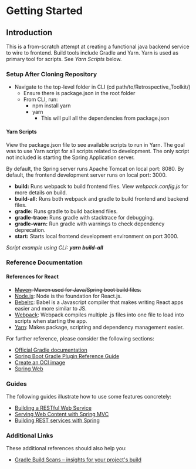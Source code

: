 # Getting Started

## Introduction

This is a from-scratch attempt at creating a functional java backend service to wire to frontend. Build tools include Gradle and Yarn. Yarn is used as primary tool for scripts.  See *Yarn Scripts* below.

### Setup After Cloning Repository

* Navigate to the top-level folder in CLI (cd path/to/Retrospective_Toolkit/)
  * Ensure there is package.json in the root folder
  * From CLI, run:
    * npm install yarn
    * yarn
      * This will pull all the dependencies from package.json

#### Yarn Scripts

View the package.json file to see available scripts to run in Yarn.  The goal was to use Yarn script for all scripts related to
development.  The only script not included is starting the Spring Application server.

By default, the Spring server runs Apache Tomcat on local port: 8080.
By default, the frontend development server runs on local port: 3000.

* **build:** Runs webpack to build frontend files. View *webpack.config.js* for more details on build.
* **build-all:** Runs both webpack and gradle to build frontend and backend files.
* **gradle:** Runs gradle to build backend files.
* **gradle-trace:** Runs gradle with stacktrace for debugging.
* **gradle-warn:** Run gradle with warnings to check dependency deprecation.
* **start:** Starts local frontend development environment on port 3000.  

*Script example using CLI: **yarn build-all***

### Reference Documentation

#### References for React

* ~~[Maven](https://maven.apache.org/install.html): Maven used for Java/Spring boot build files.~~
* [Node.js](https://nodejs.org/en/download/): Node is the foundation for React.js.
* [Bebelrc](https://babeljs.io/docs/en/): Babel is a Javascript compiler that makes writing React apps easier and more similar to JS.
* [Webpack](https://webpack.js.org/): Webpack compiles multiple .js files into one file to load into scripts when starting the app.
* [Yarn](https://classic.yarnpkg.com/en/): Makes package, scripting and dependency management easier.

For further reference, please consider the following sections:

* [Official Gradle documentation](https://docs.gradle.org)
* [Spring Boot Gradle Plugin Reference Guide](https://docs.spring.io/spring-boot/docs/2.3.4.RELEASE/gradle-plugin/reference/html/)
* [Create an OCI image](https://docs.spring.io/spring-boot/docs/2.3.4.RELEASE/gradle-plugin/reference/html/#build-image)
* [Spring Web](https://docs.spring.io/spring-boot/docs/2.3.4.RELEASE/reference/htmlsingle/#boot-features-developing-web-applications)

### Guides

The following guides illustrate how to use some features concretely:

* [Building a RESTful Web Service](https://spring.io/guides/gs/rest-service/)
* [Serving Web Content with Spring MVC](https://spring.io/guides/gs/serving-web-content/)
* [Building REST services with Spring](https://spring.io/guides/tutorials/bookmarks/)

### Additional Links

These additional references should also help you:

* [Gradle Build Scans – insights for your project's build](https://scans.gradle.com#gradle)
